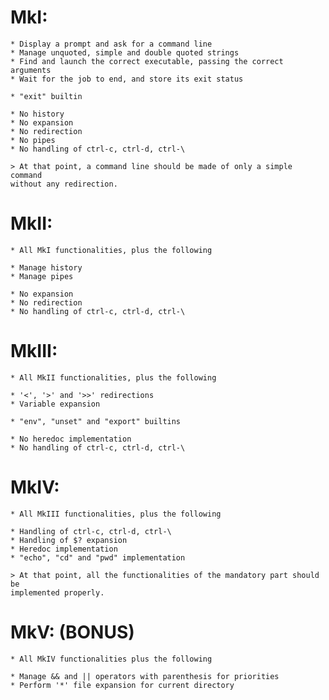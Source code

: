# MkI:

	* Display a prompt and ask for a command line
	* Manage unquoted, simple and double quoted strings
	* Find and launch the correct executable, passing the correct arguments
	* Wait for the job to end, and store its exit status

	* "exit" builtin

	* No history
	* No expansion
	* No redirection
	* No pipes
	* No handling of ctrl-c, ctrl-d, ctrl-\

	> At that point, a command line should be made of only a simple command
	without any redirection.

# MkII:

	* All MkI functionalities, plus the following

	* Manage history
	* Manage pipes

	* No expansion
	* No redirection
	* No handling of ctrl-c, ctrl-d, ctrl-\

# MkIII:

	* All MkII functionalities, plus the following

	* '<', '>' and '>>' redirections
	* Variable expansion

	* "env", "unset" and "export" builtins

	* No heredoc implementation
	* No handling of ctrl-c, ctrl-d, ctrl-\

# MkIV:

	* All MkIII functionalities, plus the following

	* Handling of ctrl-c, ctrl-d, ctrl-\
	* Handling of $? expansion
	* Heredoc implementation
	* "echo", "cd" and "pwd" implementation

	> At that point, all the functionalities of the mandatory part should be
	implemented properly.

# MkV:	(BONUS)

	* All MkIV functionalities plus the following

	* Manage && and || operators with parenthesis for priorities
	* Perform '*' file expansion for current directory
